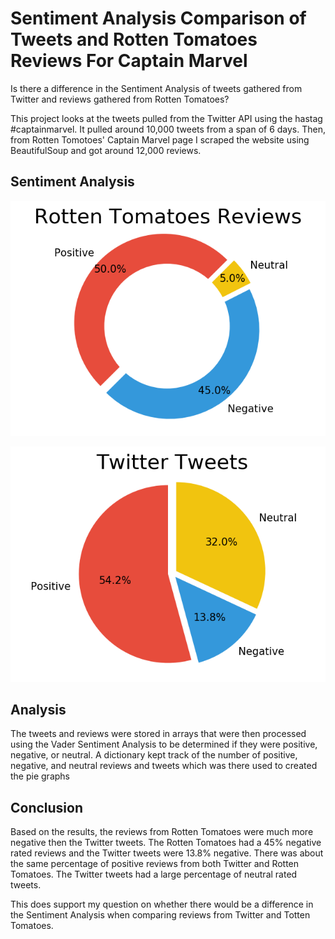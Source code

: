 # Sentiment Analysis Comparison of Tweets and Rotten Tomatoes Reviews For Captain Marvel

Is there a difference in the Sentiment Analysis of tweets gathered from Twitter and reviews gathered from Rotten Tomatoes?

This project looks at the tweets pulled from the Twitter API using the hastag #captainmarvel. It pulled around 10,000 tweets from a span of 6 days. Then, from Rotten Tomotoes' Captain Marvel page I scraped the website using BeautifulSoup and got around 12,000 reviews. 

## Sentiment Analysis
![Rotten Tomatoes Review Pie Graph](img/rt.png)


![Twitter Tweets Pie Graph](img/tt.png)


## Analysis
The tweets and reviews were stored in arrays that were then processed using the Vader Sentiment Analysis to be determined if they were positive, negative, or neutral. A dictionary kept track of the number of positive, negative, and neutral reviews and tweets which was there used to created the pie graphs

## Conclusion 
Based on the results, the reviews from Rotten Tomatoes were much more negative then the Twitter tweets. The Rotten Tomatoes had a 45% negative rated reviews and the Twitter tweets were 13.8% negative. There was about the same percentage of positive reviews from both Twitter and Rotten Tomatoes. The Twitter tweets had a large percentage of neutral rated tweets. 

This does support my question on whether there would be a difference in the Sentiment Analysis when comparing reviews from Twitter and Totten Tomatoes.


